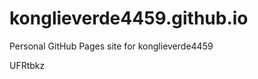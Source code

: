# konglieverde4459.github.io
Personal GitHub Pages site for konglieverde4459





































































UFRtbkz
